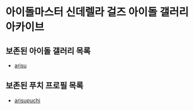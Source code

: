 # 아이돌마스터 신데렐라 걸즈 아이돌 갤러리 아카이브

## 보존된 아이돌 갤러리 목록
* [arisu](idols/arisu)

## 보존된 푸치 프로필 목록
* [arisupuchi](etc/puchi/arisupuchi)
